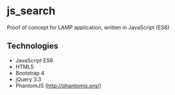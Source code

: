 # js_search
Proof of concept for LAMP application, written in JavaScript (ES6)

## Technologies
- JavaScript ES6
- HTML5
- Bootstrap 4
- jQuery 3.3
- PhantomJS (http://phantomjs.org/)
